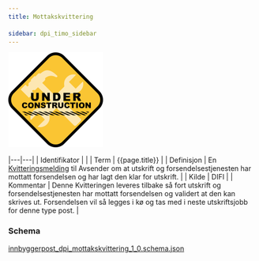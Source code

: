```yaml
---
title: Mottakskvittering

sidebar: dpi_timo_sidebar
---
```


![](/images/dpi/underarbeide.png)

|---|---|
| Identifikator |  |
| Term          | {{page.title}} |
| Definisjon    | En [Kvitteringsmelding](dpi_kvitteringer.html) til Avsender om at utskrift og forsendelsestjenesten har mottatt forsendelsen og har lagt den klar for utskrift. |
| Kilde         | DIFI |
| Kommentar     | Denne Kvitteringen leveres tilbake så fort utskrift og forsendelsestjenesten har mottatt forsendelsen og validert at den kan skrives ut. Forsendelsen vil så legges i kø og tas med i neste utskriftsjobb for denne type post. |

### Schema
[innbyggerpost_dpi_mottakskvittering_1_0.schema.json](schemas/dpi/innbyggerpost_dpi_mottakskvittering_1_0.schema.json)
